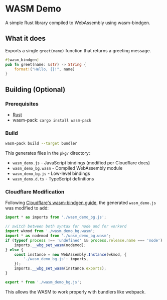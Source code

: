 # WASM Demo

A simple Rust library compiled to WebAssembly using wasm-bindgen.

## What it does

Exports a single `greet(name)` function that returns a greeting message.

```rust
#[wasm_bindgen]
pub fn greet(name: &str) -> String {
    format!("Hello, {}!", name)
}
```

## Building (Optional)

### Prerequisites

- [Rust](https://rustup.rs/)
- wasm-pack: `cargo install wasm-pack`

### Build

```bash
wasm-pack build --target bundler
```

This generates files in the `pkg/` directory:
- `wasm_demo.js` - JavaScript bindings (modified per Cloudflare docs)
- `wasm_demo_bg.wasm` - Compiled WebAssembly module
- `wasm_demo_bg.js` - Low-level bindings
- `wasm_demo.d.ts` - TypeScript definitions

### Cloudflare Modification

Following [Cloudflare's wasm-bindgen guide](https://developers.cloudflare.com/workers/languages/rust/#javascript-plumbing-wasm-bindgen), the generated `wasm_demo.js` was modified to add:

```javascript
import * as imports from './wasm_demo_bg.js';

// switch between both syntax for node and for workerd
import wkmod from './wasm_demo_bg.wasm';
import * as nodemod from './wasm_demo_bg.wasm';
if (typeof process !== 'undefined' && process.release.name === 'node') {
	imports.__wbg_set_wasm(nodemod);
} else {
	const instance = new WebAssembly.Instance(wkmod, {
		'./wasm_demo_bg.js': imports,
	});
	imports.__wbg_set_wasm(instance.exports);
}

export * from './wasm_demo_bg.js';
```

This allows the WASM to work properly with bundlers like webpack.
